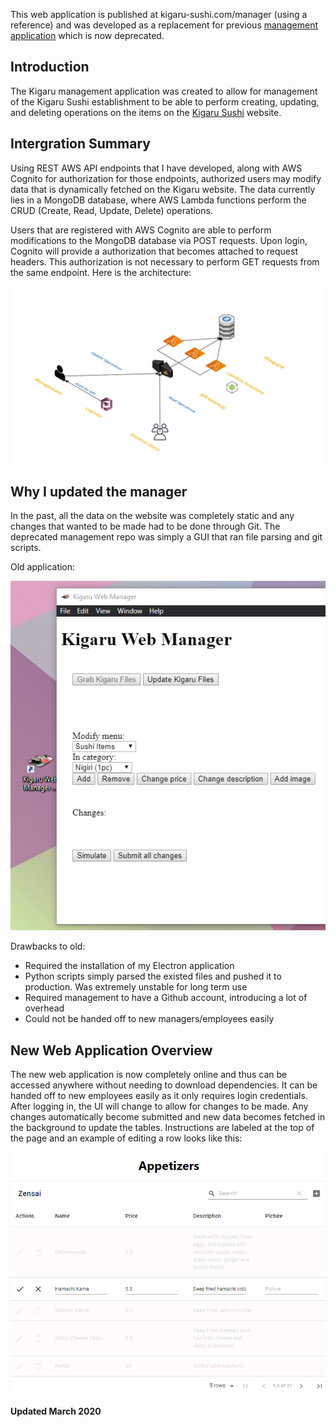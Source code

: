 This web application is published at kigaru-sushi.com/manager (using a reference) and was developed as a replacement for previous [management application](https://github.com/mark-huynh/kigaruwebmanager) which is now deprecated.


## Introduction
The Kigaru management application was created to allow for management of the Kigaru Sushi establishment to be able to perform creating, updating, and deleting operations on the items on the [Kigaru Sushi](https://github.com/mark-huynh/kigaruweb) website.

## Intergration Summary
Using REST AWS API endpoints that I have developed, along with AWS Cognito for authorization for those endpoints, authorized users may modify data that is dynamically fetched on the Kigaru website. The data currently lies in a MongoDB database, where AWS Lambda functions perform the CRUD (Create, Read, Update, Delete) operations. 

Users that are registered with AWS Cognito are able to perform modifications to the MongoDB database via POST requests. Upon login, Cognito will provide a authorization that becomes attached to request headers. This authorization is not necessary to perform GET requests from the same endpoint. Here is the architecture:

![3d_AWS](./images/Kigaru_Architecture.png)

## Why I updated the manager

In the past, all the data on the website was completely static and any changes that wanted to be made had to be done through Git. The deprecated management repo was simply a GUI that ran file parsing and git scripts. 


Old application:

![Old Manager](./images/oldmanagerIcon.png)

Drawbacks to old:
- Required the installation of my Electron application
- Python scripts simply parsed the existed files and pushed it to production. Was extremely unstable for long term use
- Required management to have a Github account, introducing a lot of overhead
- Could not be handed off to new managers/employees easily

## New Web Application Overview

The new web application is now completely online and thus can be accessed anywhere without needing to download dependencies. It can be handed off to new employees easily as it only requires login credentials. After logging in, the UI will change to allow for changes to be made. Any changes automatically become submitted and new data becomes fetched in the background to update the tables. Instructions are labeled at the top of the page and an example of editing a row looks like this:

![editing](./images/Editing.png)

**Updated March 2020**
